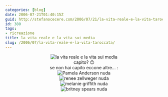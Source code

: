 ```yaml
---
categories: [blog]
date: 2006-07-21T01:40:15Z
guid: http://stefanocecere.com/2006/07/21/la-vita-reale-e-la-vita-taroccata/
id: 380
tags:
- ricreazione
title: la vita reale e la vita sui media
slug: /2006/07/la-vita-reale-e-la-vita-taroccata/
---
```


<div style="text-align: center">
  <img id="image381" alt="la vita reale e la vita sui media" src="http://stefanocecere.com/wp-content/uploads/sites/3/2006/07/vita_reale_e_vita_media.jpg" />
</div>

<div style="text-align: center">
  capito? 😉
</div>

<div style="text-align: center">
  se non hai capito eccone altre… :
</div>

<div style="text-align: center">
  <img id="image383" alt="Pamela Anderson nuda" src="http://stefanocecere.com/wp-content/uploads/sites/3/2006/07/pamela_anderson_nuda.jpg" />
</div>

<div style="text-align: center">
  <img id="image384" alt="renee zellweger nuda" src="http://stefanocecere.com/wp-content/uploads/sites/3/2006/07/renee_zellweger_nuda.jpg" />
</div>

<div style="text-align: center">
  <img id="image385" alt="melanie griffith nuda" src="http://stefanocecere.com/wp-content/uploads/sites/3/2006/07/melanie_griffith_nuda.jpg" />
</div>

<div style="text-align: center">
  <img id="image382" alt="britney spears nuda" src="http://stefanocecere.com/wp-content/uploads/sites/3/2006/07/britney_spears_nuda.jpg" />
</div>